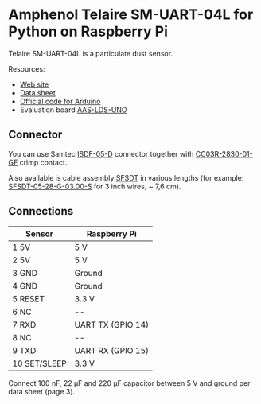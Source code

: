 # Amphenol Telaire SM-UART-04L for Python on Raspberry Pi

Telaire SM-UART-04L is a particulate dust sensor.

Resources:
* [Web site](https://www.amphenol-sensors.com/en/telaire/dust-sensors/3393-sm-uart-04l)
* [Data sheet](https://f.hubspotusercontent40.net/hubfs/9035299/Literature/AAS-916-139C-Telaire-SM-UART-04L_EN_043020-web.pdf)
* [Official code for Arduino](https://github.com/AmphenolAdvancedSensors/Telaire/tree/Dust-Sensor---Laser-Technology)
* Evaluation board [AAS-LDS-UNO](https://www.amphenol-sensors.com/en/telaire/509-accessories/3469-aas-lds-uno)

## Connector

You can use Samtec [ISDF-05-D](https://www.samtec.com/products/isdf-05-d) connector together with [CC03R-2830-01-GF](https://www.samtec.com/products/cc03r-2830-01-gf) crimp contact.

Also available is cable assembly [SFSDT](https://www.samtec.com/products/sfsdt) in various lengths (for example: [SFSDT-05-28-G-03.00-S](https://www.samtec.com/products/sfsdt-05-28-g-03.00-s) for 3 inch wires, ~ 7,6 cm).

## Connections

| Sensor       | Raspberry Pi      |
| ------------ | ----------------- |
| 1 5V         | 5 V               |
| 2 5V         | 5 V               |
| 3 GND        | Ground            |
| 4 GND        | Ground            |
| 5 RESET      | 3.3 V             |
| 6 NC         | --                |
| 7 RXD        | UART TX (GPIO 14) |
| 8 NC         | --                |
| 9 TXD        | UART RX (GPIO 15) |
| 10 SET/SLEEP | 3.3 V             |

Connect 100 nF, 22 μF and 220 μF capacitor between 5 V and ground per data sheet (page 3).
